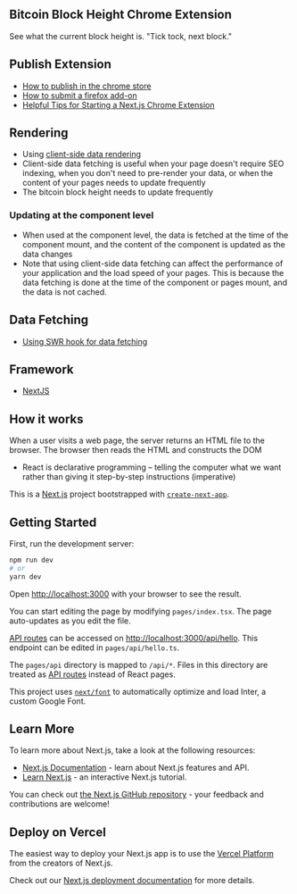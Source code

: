## Bitcoin Block Height Chrome Extension

See what the current block height is. "Tick tock, next block."

## Publish Extension
- [How to publish in the chrome store](https://developer.chrome.com/docs/webstore/publish/)
- [How to submit a firefox add-on](https://extensionworkshop.com/documentation/publish/submitting-an-add-on/)
- [Helpful Tips for Starting a Next.js Chrome Extension](https://css-tricks.com/nextjs-chrome-extension-starter/)

## Rendering
- Using [client-side data rendering](https://nextjs.org/docs/basic-features/data-fetching/client-side)
- Client-side data fetching is useful when your page doesn't require SEO indexing, when you don't need to pre-render your data, or when the content of your pages needs to update frequently
- The bitcoin block height needs to update frequently

### Updating at the component level
- When used at the component level, the data is fetched at the time of the component mount, and the content of the component is updated as the data changes
- Note that using client-side data fetching can affect the performance of your application and the load speed of your pages. This is because the data fetching is done at the time of the component or pages mount, and the data is not cached.

## Data Fetching
- [Using SWR hook for data fetching](https://swr.vercel.app/)

## Framework
- [NextJS](https://nextjs.org/learn/foundations/from-javascript-to-react)

## How it works
When a user visits a web page, the server returns an HTML file to the browser. The browser then reads the HTML and constructs the DOM

- React is declarative programming – telling the computer what we want rather than giving it step-by-step instructions (imperative)

This is a [Next.js](https://nextjs.org/) project bootstrapped with [`create-next-app`](https://github.com/vercel/next.js/tree/canary/packages/create-next-app).

## Getting Started

First, run the development server:

```bash
npm run dev
# or
yarn dev
```

Open [http://localhost:3000](http://localhost:3000) with your browser to see the result.

You can start editing the page by modifying `pages/index.tsx`. The page auto-updates as you edit the file.

[API routes](https://nextjs.org/docs/api-routes/introduction) can be accessed on [http://localhost:3000/api/hello](http://localhost:3000/api/hello). This endpoint can be edited in `pages/api/hello.ts`.

The `pages/api` directory is mapped to `/api/*`. Files in this directory are treated as [API routes](https://nextjs.org/docs/api-routes/introduction) instead of React pages.

This project uses [`next/font`](https://nextjs.org/docs/basic-features/font-optimization) to automatically optimize and load Inter, a custom Google Font.

## Learn More

To learn more about Next.js, take a look at the following resources:

- [Next.js Documentation](https://nextjs.org/docs) - learn about Next.js features and API.
- [Learn Next.js](https://nextjs.org/learn) - an interactive Next.js tutorial.

You can check out [the Next.js GitHub repository](https://github.com/vercel/next.js/) - your feedback and contributions are welcome!

## Deploy on Vercel

The easiest way to deploy your Next.js app is to use the [Vercel Platform](https://vercel.com/new?utm_medium=default-template&filter=next.js&utm_source=create-next-app&utm_campaign=create-next-app-readme) from the creators of Next.js.

Check out our [Next.js deployment documentation](https://nextjs.org/docs/deployment) for more details.
